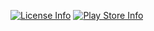 [![License Info](https://img.shields.io/badge/license-Apache-blue.svg?style=flat-square)](https://github.com/TimScriptov/Disassembler) [![Play Store Info](https://img.shields.io/badge/Play_Store-v2.2-blue.svg?style=flat-square)](https://play.google.com/store/apps/details?id=com.mcal.disassembler)
